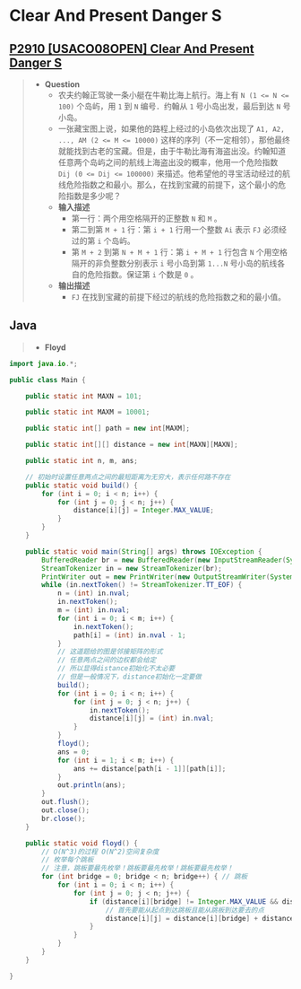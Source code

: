 # Clear And Present Danger S

## [P2910 [USACO08OPEN] Clear And Present Danger S](https://www.luogu.com.cn/problem/P2910)

> - **Question**
>   - 农夫约翰正驾驶一条小艇在牛勒比海上航行。海上有 `N (1 <= N <= 100)` 个岛屿，用 `1` 到 `N` 编号．约翰从 `1` 号小岛出发，最后到达 `N` 号小岛。
>   - 一张藏宝图上说，如果他的路程上经过的小岛依次出现了 `A1, A2, ..., AM (2 <= M <= 10000)` 这样的序列（不一定相邻），那他最终就能找到古老的宝藏。但是，由于牛勒比海有海盗出没。约翰知道任意两个岛屿之间的航线上海盗出没的概率，他用一个危险指数 `Dij (0 <= Dij <= 100000)` 来描述。他希望他的寻宝活动经过的航线危险指数之和最小。那么，在找到宝藏的前提下，这个最小的危险指数是多少呢？
>   - **输入描述**
>     - 第一行：两个用空格隔开的正整数 `N` 和 `M` 。
>     - 第二到第 `M + 1` 行：第 `i + 1` 行用一个整数 `Ai` 表示 `FJ` 必须经过的第 `i` 个岛屿。
>     - 第 `M + 2` 到第 `N + M + 1` 行：第 `i + M + 1` 行包含 `N` 个用空格隔开的非负整数分别表示 `i` 号小岛到第 `1...N` 号小岛的航线各自的危险指数。保证第 `i` 个数是 `0` 。
>   - **输出描述**
>     - `FJ` 在找到宝藏的前提下经过的航线的危险指数之和的最小值。

## Java

> - **Floyd**

```java
import java.io.*;

public class Main {

    public static int MAXN = 101;

    public static int MAXM = 10001;

    public static int[] path = new int[MAXM];

    public static int[][] distance = new int[MAXN][MAXN];

    public static int n, m, ans;

    // 初始时设置任意两点之间的最短距离为无穷大，表示任何路不存在
    public static void build() {
        for (int i = 0; i < n; i++) {
            for (int j = 0; j < n; j++) {
                distance[i][j] = Integer.MAX_VALUE;
            }
        }
    }

    public static void main(String[] args) throws IOException {
        BufferedReader br = new BufferedReader(new InputStreamReader(System.in));
        StreamTokenizer in = new StreamTokenizer(br);
        PrintWriter out = new PrintWriter(new OutputStreamWriter(System.out));
        while (in.nextToken() != StreamTokenizer.TT_EOF) {
            n = (int) in.nval;
            in.nextToken();
            m = (int) in.nval;
            for (int i = 0; i < m; i++) {
                in.nextToken();
                path[i] = (int) in.nval - 1;
            }
            // 这道题给的图是邻接矩阵的形式
            // 任意两点之间的边权都会给定
            // 所以显得distance初始化不太必要
            // 但是一般情况下，distance初始化一定要做
            build();
            for (int i = 0; i < n; i++) {
                for (int j = 0; j < n; j++) {
                    in.nextToken();
                    distance[i][j] = (int) in.nval;
                }
            }
            floyd();
            ans = 0;
            for (int i = 1; i < m; i++) {
                ans += distance[path[i - 1]][path[i]];
            }
            out.println(ans);
        }
        out.flush();
        out.close();
        br.close();
    }

    public static void floyd() {
        // O(N^3)的过程 O(N^2)空间复杂度
        // 枚举每个跳板
        // 注意，跳板要最先枚举！跳板要最先枚举！跳板要最先枚举！
        for (int bridge = 0; bridge < n; bridge++) { // 跳板
            for (int i = 0; i < n; i++) {
                for (int j = 0; j < n; j++) {
                    if (distance[i][bridge] != Integer.MAX_VALUE && distance[bridge][j] != Integer.MAX_VALUE && distance[i][j] > distance[i][bridge] + distance[bridge][j]) {
                        // 首先要能从起点到达跳板且能从跳板到达要去的点
                        distance[i][j] = distance[i][bridge] + distance[bridge][j];
                    }
                }
            }
        }
    }

}
```
